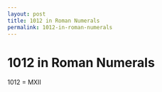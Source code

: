 ```yaml
---
layout: post
title: 1012 in Roman Numerals
permalink: 1012-in-roman-numerals
---
```


# 1012 in Roman Numerals

1012 = MXII
